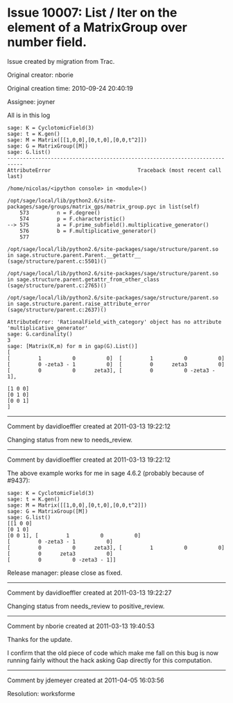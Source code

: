 # Issue 10007: List / Iter on the element of a MatrixGroup over number field.

Issue created by migration from Trac.

Original creator: nborie

Original creation time: 2010-09-24 20:40:19

Assignee: joyner

All is in this log


```
sage: K = CyclotomicField(3)
sage: t = K.gen()
sage: M = Matrix([[1,0,0],[0,t,0],[0,0,t^2]])
sage: G = MatrixGroup([M])
sage: G.list()
---------------------------------------------------------------------------
AttributeError                            Traceback (most recent call last)

/home/nicolas/<ipython console> in <module>()

/opt/sage/local/lib/python2.6/site-packages/sage/groups/matrix_gps/matrix_group.pyc in list(self)
    573         n = F.degree()
    574         p = F.characteristic()
--> 575         a = F.prime_subfield().multiplicative_generator()
    576         b = F.multiplicative_generator()
    577 

/opt/sage/local/lib/python2.6/site-packages/sage/structure/parent.so in sage.structure.parent.Parent.__getattr__ (sage/structure/parent.c:5501)()

/opt/sage/local/lib/python2.6/site-packages/sage/structure/parent.so in sage.structure.parent.getattr_from_other_class (sage/structure/parent.c:2765)()

/opt/sage/local/lib/python2.6/site-packages/sage/structure/parent.so in sage.structure.parent.raise_attribute_error (sage/structure/parent.c:2637)()

AttributeError: 'RationalField_with_category' object has no attribute 'multiplicative_generator'
sage: G.cardinality()
3
sage: [Matrix(K,m) for m in gap(G).List()]
[
[         1          0          0]  [         1          0          0]
[         0 -zeta3 - 1          0]  [         0      zeta3          0]
[         0          0      zeta3], [         0          0 -zeta3 - 1],

[1 0 0]
[0 1 0]
[0 0 1]
]
```



---

Comment by davidloeffler created at 2011-03-13 19:22:12

Changing status from new to needs_review.


---

Comment by davidloeffler created at 2011-03-13 19:22:12

The above example works for me in sage 4.6.2 (probably because of #9437):

```
sage: K = CyclotomicField(3)
sage: t = K.gen()
sage: M = Matrix([[1,0,0],[0,t,0],[0,0,t^2]])
sage: G = MatrixGroup([M])
sage: G.list()
[[1 0 0]
[0 1 0]
[0 0 1], [         1          0          0]
[         0 -zeta3 - 1          0]
[         0          0      zeta3], [         1          0          0]
[         0      zeta3          0]
[         0          0 -zeta3 - 1]]
```


Release manager: please close as fixed.


---

Comment by davidloeffler created at 2011-03-13 19:22:27

Changing status from needs_review to positive_review.


---

Comment by nborie created at 2011-03-13 19:40:53

Thanks for the update.

I confirm that the old piece of code which make me fall on this bug is now running fairly without the hack asking Gap directly for this computation.


---

Comment by jdemeyer created at 2011-04-05 16:03:56

Resolution: worksforme
